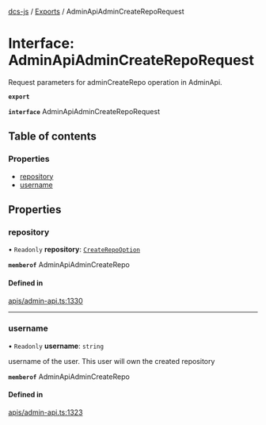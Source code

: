 [dcs-js](../README.md) / [Exports](../modules.md) / AdminApiAdminCreateRepoRequest

# Interface: AdminApiAdminCreateRepoRequest

Request parameters for adminCreateRepo operation in AdminApi.

**`export`**

**`interface`** AdminApiAdminCreateRepoRequest

## Table of contents

### Properties

- [repository](AdminApiAdminCreateRepoRequest.md#repository)
- [username](AdminApiAdminCreateRepoRequest.md#username)

## Properties

### <a id="repository" name="repository"></a> repository

• `Readonly` **repository**: [`CreateRepoOption`](CreateRepoOption.md)

**`memberof`** AdminApiAdminCreateRepo

#### Defined in

[apis/admin-api.ts:1330](https://github.com/unfoldingWord/dcs-js/blob/b29eb7a/apis/admin-api.ts#L1330)

___

### <a id="username" name="username"></a> username

• `Readonly` **username**: `string`

username of the user. This user will own the created repository

**`memberof`** AdminApiAdminCreateRepo

#### Defined in

[apis/admin-api.ts:1323](https://github.com/unfoldingWord/dcs-js/blob/b29eb7a/apis/admin-api.ts#L1323)
